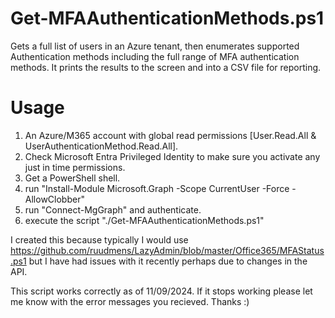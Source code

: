 # Get-MFAAuthenticationMethods.ps1
Gets a full list  of users in an Azure tenant, then enumerates supported Authentication methods including the full range of MFA authentication methods. It prints the results to the screen and into a CSV file for reporting. 

# Usage
1. An Azure/M365 account with global read permissions [User.Read.All & UserAuthenticationMethod.Read.All]. 
2. Check Microsoft Entra Privileged Identity to make sure you activate any just in time permissions.
3. Get a PowerShell shell. 
4. run "Install-Module Microsoft.Graph -Scope CurrentUser -Force -AllowClobber"
5. run "Connect-MgGraph" and authenticate.
6. execute the script "./Get-MFAAuthenticationMethods.ps1"

I created this because typically I would use https://github.com/ruudmens/LazyAdmin/blob/master/Office365/MFAStatus.ps1 but I have had issues with it recently perhaps due to changes in the API. 

This script works correctly as of 11/09/2024. If it stops working please let me know with the error messages you recieved. Thanks :)
